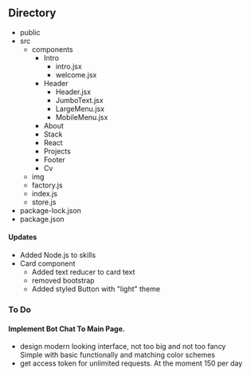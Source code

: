 ## Directory
- public
- src
  - components
    - Intro
      - intro.jsx
      - welcome.jsx
    - Header
      - Header.jsx
      - JumboText.jsx
      - LargeMenu.jsx
      - MobileMenu.jsx
    - About
    - Stack
    - React
    - Projects
    - Footer
    - Cv
  - img
  - factory.js
  - index.js
  - store.js
- package-lock.json
- package.json

#### Updates
* Added Node.js to skills
* Card component
  * Added text reducer to card text 
  * removed bootstrap
  * Added styled Button with "light" theme


### To Do
#### Implement Bot Chat To Main Page.
* design modern looking interface, not too big and not too fancy\
  Simple with basic functionally and matching color schemes
* get access token for unlimited requests. At the moment 150 per day

